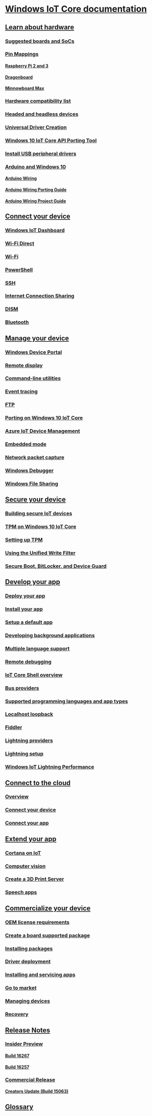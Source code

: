 # [Windows IoT Core documentation](index.md)
## [Learn about hardware]()
### [Suggested boards and SoCs](learn-about-hardware/SuggestedBoards.md)
### [Pin Mappings]()
#### [Raspberry Pi 2 and 3](learn-about-hardware/PinMappings/PinMappingsRPI.md)
#### [Dragonboard](learn-about-hardware/PinMappings/PinMappingsDB.md)
#### [Minnowboard Max](learn-about-hardware/PinMappings/PinMappingsMBM.md)
### [Hardware compatibility list](learn-about-hardware/HardwareCompatList.md)
### [Headed and headless devices](learn-about-hardware/HeadlessMode.md)
### [Universal Driver Creation](learn-about-hardware/DriverCreation.md)
### [Windows 10 IoT Core API Porting Tool](learn-about-hardware/IoTCorePortingTool.md)
### [Install USB peripheral drivers](learn-about-hardware/PeripheralDrivers.md)
### [Arduino and Windows 10](learn-about-hardware/ArduinoAndWindows10.md)
#### [Arduino Wiring](learn-about-hardware/ArduinoWiring.md)
#### [Arduino Wiring Porting Guide](learn-about-hardware/ArduinoWiringPortingGuide.md)
#### [Arduino Wiring Project Guide](learn-about-hardware/ArduinoWiringProjectGuide.md)
## [Connect your device]()
### [Windows IoT Dashboard](connect-your-device/IoTDashboard.md)
### [Wi-Fi Direct](connect-your-device/SetupWiFiDirect.md)
### [Wi-Fi](connect-your-device/SetupWifi.md)
### [PowerShell](connect-your-device/PowerShell.md)
### [SSH](connect-your-device/SSH.md)
### [Internet Connection Sharing](connect-your-device/InternetConnectionSharing.md)
### [DISM](connect-your-device/DISM.md) 
### [Bluetooth](connect-your-device/Bluetooth.md)
## [Manage your device]()
### [Windows Device Portal](manage-your-device/DevicePortal.md)
### [Remote display](manage-your-device/RemoteDisplay.md)
### [Command-line utilities](manage-your-device/CommandLineUtils.md)
### [Event tracing](manage-your-device/EventTracing.md)
### [FTP](manage-your-device/FTP.md)
### [Porting on Windows 10 IoT Core](manage-your-device/PortingGuide.md)
### [Azure IoT Device Management](manage-your-device/AzureIoTDM.md)
### [Embedded mode](manage-your-device/EmbeddedMode.md)
### [Network packet capture](manage-your-device/NetworkPacketCapture.md)
### [Windows Debugger](manage-your-device/WindowsDebugger.md)
### [Windows File Sharing](manage-your-device/WindowsFileSharing.md)
## [Secure your device]()
### [Building secure IoT devices](secure-your-device/BuildingSecureDevices.md)
### [TPM on Windows 10 IoT Core](secure-your-device/TPM.md)
### [Setting up TPM](secure-your-device/setupTPM.md)
### [Using the Unified Write Filter](secure-your-device/UnifiedWriteFilter.md)
### [Secure Boot, BitLocker, and Device Guard](secure-your-device/SecureBootAndBitLocker.md)
## [Develop your app]()
### [Deploy your app](develop-your-app/AppDeployment.md)
### [Install your app](develop-your-app/AppInstaller.md)
### [Setup a default app](develop-your-app/SetupDefaultApp.md)
### [Developing background applications](develop-your-app/BackgroundApplications.md)
### [Multiple language support](develop-your-app/MultiLang.md)
### [Remote debugging](develop-your-app/RemoteDebugging.md)
### [IoT Core Shell overview](develop-your-app/IoTCoreShell.md)
### [Bus providers](develop-your-app/BusProviders.md)
### [Supported programming languages and app types](develop-your-app/BuildingAppsForIoTCore.md)
### [Localhost loopback](develop-your-app/Loopback.md)
### [Fiddler](develop-your-app/Fiddler.md)
### [Lightning providers](develop-your-app/LightningProviders.md)
### [Lightning setup](develop-your-app/LightningSetup.md)
### [Windows IoT Lightning Performance](develop-your-app/LightningPerformance.md)
## [Connect to the cloud]()
### [Overview](connect-to-cloud/Overview.md)
### [Connect your device](connect-to-cloud/ConnectDeviceToCloud.md)
### [Connect your app](connect-to-cloud/ConnectAppToCloud.md)
## [Extend your app]()
### [Cortana on IoT](extend-your-app/CortanaOnIoTCore.md)
### [Computer vision](extend-your-app/ComputerVision.md) 
### [Create a 3D Print Server](extend-your-app/3DPrintServer.md)
### [Speech apps](extend-your-app/Speech.md)
## [Commercialize your device]()
### [OEM license requirements](commercialize-your-device/OEMLicenseRequirements.md)
### [Create a board supported package](commercialize-your-device/CreateBSP.md)
### [Installing packages](commercialize-your-device/InstallingPackages.md)
### [Driver deployment](commercialize-your-device/DriverDeployment.md)
### [Installing and servicing apps](commercialize-your-device/InstallingAndServicing.md)
### [Go to market](commercialize-your-device/GoToMarket.md)
### [Managing devices](commercialize-your-device/ManagingDevices.md)
### [Recovery](commercialize-your-device/Recovery.md)
## [Release Notes]()
### [Insider Preview]()
#### [Build 16267](release-notes/insider/16267.md)
#### [Build 16257](release-notes/insider/16257.md)
### [Commercial Release]()
#### [Creators Update (Build 15063)](release-notes/commercial/CreatorsUpdate.md)
## [Glossary](Glossary.md)
